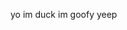 yo im duck
im goofy yeep

<!---
korbeythekorb/korbeythekorb is a ✨ special ✨ repository because its `README.md` (this file) appears on your GitHub profile.
You can click the Preview link to take a look at your changes.
--->
